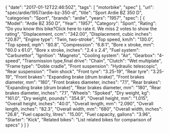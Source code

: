 {
    "date": "2017-01-12T22:46:50Z",
    "tags": [
        "motorbike",
        "spec"
    ],
    "url": "spec\/ardie\/1957\/ardie-bz-350-d",
    "title": "Sport Ardie BZ 350 D",
    "categories": "Sport",
    "brands": "ardie",
    "years": "1957",
    "spec": [
        {
            "Model": "Ardie BZ 350 D",
            "Year": "1957",
            "Category": "Sport",
            "Rating": "Do you know this bike?Click here to rate it. We miss 2 votes to show the rating",
            "Displacement, ccm": "342.00",
            "Displacement, cubic inches": "20.87",
            "Engine type": "Twin, two-stroke",
            "Top speed, km\/h": "130.0",
            "Top speed, mph": "80.8",
            "Compression": "6.8:1",
            "Bore x stroke, mm": "60.0 x 61.0",
            "Bore x stroke, inches": "2.4 x 2.4",
            "Fuel system": "Carburettor",
            "Ignition": "Magneto",
            "Cooling system": "Air",
            "Gearbox": "4-speed",
            "Transmission type,final drive": "Chain",
            "Clutch": "Wet multiplate",
            "Frame type": "Doble cradle",
            "Front suspension": "Hydraulic telescopic",
            "Rear suspension": "Twin shock",
            "Front tyre": "3.25-19",
            "Rear tyre": "3.25-19",
            "Front brakes": "Expanding brake (drum brake)",
            "Front brakes diameter, mm": "180",
            "Front brakes diameter, inches": "7.1",
            "Rear brakes": "Expanding brake (drum brake)",
            "Rear brakes diameter, mm": "180",
            "Rear brakes diameter, inches": "7.1",
            "Wheels": "Spoked",
            "Dry weight, kg": "161.0",
            "Dry weight, pounds": "354.9",
            "Overall height, mm": "1.015",
            "Overall height, inches": "40.0",
            "Overall length, mm": "2.090",
            "Overall length, inches": "82.3",
            "Overall width, mm": "680",
            "Overall width, inches": "26.8",
            "Fuel capacity, litres": "15.00",
            "Fuel capacity, gallons": "3.96",
            "Starter": "Kick",
            "Related bikes": "List related bikes for comparison of specs"
        }
    ]
}